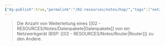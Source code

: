 ```yaml
---
{"dg-publish":true,"permalink":"/02-resources/notes/hop/","tags":["netzwerk/gateway"],"updated":"2024-07-23T12:12:51.000+02:00"}
---
```


>Die Anzahl von Weiterleitung eines [[02 - RESOURCES/Notes/Datenpakete\|Datenpakete]] von ein Netzwerkgerät (BSP: [[02 - RESOURCES/Notes/Router\|Router]]) zu den Andere.